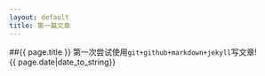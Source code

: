 ```yaml
---
layout: default
title: 第一篇文章
---
```


##{{ page.title }}
第一次尝试使用`git+github+markdown+jekyll`写文章!  
{{ page.date|date_to_string}}

